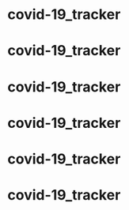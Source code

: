 # covid-19_tracker
# covid-19_tracker
# covid-19_tracker
# covid-19_tracker
# covid-19_tracker
# covid-19_tracker
